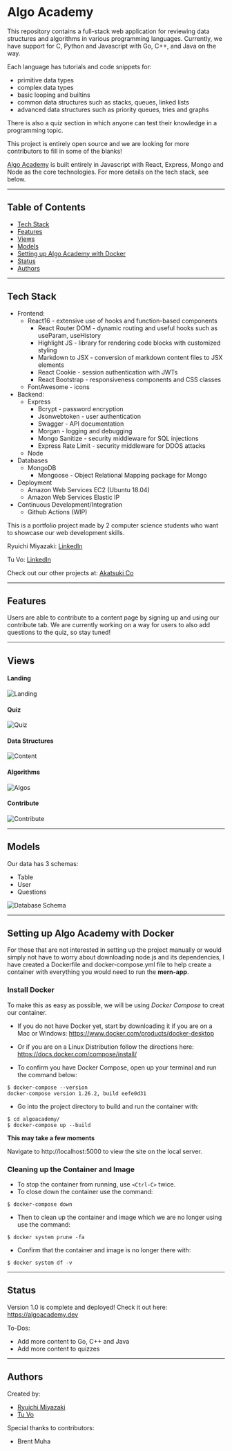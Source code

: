 # Algo Academy

This repository contains a full-stack web application for reviewing data structures and algorithms in various programming languages. Currently, we have support for C, Python and Javascript with Go, C++, and Java on the way.

Each language has tutorials and code snippets for:

- primitive data types
- complex data types
- basic looping and builtins
- common data structures such as stacks, queues, linked lists
- advanced data structures such as priority queues, tries and graphs

There is also a quiz section in which anyone can test their knowledge in a programming topic.

This project is entirely open source and we are looking for more contributors to fill in some of the blanks!

[Algo Academy](https://algoacademy.dev) is built entirely in Javascript with React, Express, Mongo and Node as the core technologies. For more details on the tech stack, see below.

---

## Table of Contents

- [Tech Stack](#tech-stack)
- [Features](#features)
- [Views](#views)
- [Models](#models)
- [Setting up Algo Academy with Docker](#setting-up-algo-academy-with-docker)
- [Status](#status)
- [Authors](#authors)

---

## Tech Stack

- Frontend:
  - React16 - extensive use of hooks and function-based components
    - React Router DOM - dynamic routing and useful hooks such as useParam, useHistory
    - Highlight JS - library for rendering code blocks with customized styling
    - Markdown to JSX - conversion of markdown content files to JSX elements
    - React Cookie - session authentication with JWTs
    - React Bootstrap - responsiveness components and CSS classes
  - FontAwesome - icons
- Backend:
  - Express
    - Bcrypt - password encryption
    - Jsonwebtoken - user authentication
    - Swagger - API documentation
    - Morgan - logging and debugging
    - Mongo Sanitize - security middleware for SQL injections
    - Express Rate Limit - security middleware for DDOS attacks
  - Node
- Databases
  - MongoDB
    - Mongoose - Object Relational Mapping package for Mongo
- Deployment
  - Amazon Web Services EC2 (Ubuntu 18.04)
  - Amazon Web Services Elastic IP
- Continuous Development/Integration
  - Github Actions (WIP)

This is a portfolio project made by 2 computer science students who want to showcase our web development skills.

Ryuichi Miyazaki: [LinkedIn](https://www.linkedin.com/in/rmiyazaki/)

Tu Vo: [LinkedIn](https://www.linkedin.com/in/tu-vo/)

Check out our other projects at: [Akatsuki Co](https://github.com/akatsuki-co)

---

## Features

Users are able to contribute to a content page by signing up and using our contribute tab.
We are currently working on a way for users to also add questions to the quiz, so stay tuned!

---

## Views

#### Landing

![Landing](./client/public/landing.png)

#### Quiz

![Quiz](./client/public/quiz.png)

#### Data Structures

![Content](./client/public/content.png)

#### Algorithms

![Algos](./client/public/algos.png)

#### Contribute

![Contribute](./client/public/contribute.png)

---

## Models

Our data has 3 schemas:

- Table
- User
- Questions

![Database Schema](./client/public/algoacademy_models.png)

---

## Setting up Algo Academy with Docker

For those that are not interested in setting up the project manually or would simply not have to worry about downloading node.js and its dependencies, I have      created a Dockerfile and docker-compose.yml file to help create a container with everything you would need to run the **mern-app**.

### Install Docker

To make this as easy as possible, we will be using *Docker Compose* to creat our container.

- If you do not have Docker yet, start by downloading it if you are on a Mac or Windows:
  https://www.docker.com/products/docker-desktop

- Or if you are on a Linux Distribution follow the directions here:
  https://docs.docker.com/compose/install/

- To confirm you have Docker Compose, open up your terminal and run the command below:

```
$ docker-compose --version
docker-compose version 1.26.2, build eefe0d31
```
  
- Go into the project directory to build and run the container with:

```
$ cd algoacademy/
$ docker-compose up --build
```

**This may take a few moments**
  
Navigate to http://localhost:5000 to view the site on the local server.
  
### Cleaning up the Container and Image

- To stop the container from running, use `<Ctrl-C>` twice.
- To close down the container use the command:

```
$ docker-compose down
```
- Then to clean up the container and image which we are no longer using use the command:

```
$ docker system prune -fa
```

- Confirm that the container and image is no longer there with:

```
$ docker system df -v
```
  
---

## Status

Version 1.0 is complete and deployed!
Check it out here: https://algoacademy.dev

To-Dos:

- Add more content to Go, C++ and Java
- Add more content to quizzes

---

## Authors

Created by:

- [Ryuichi Miyazaki](https://github.com/rmiyazaki6499)
- [Tu Vo](https://github.com/tuvo1106)

Special thanks to contributors:

- Brent Muha
